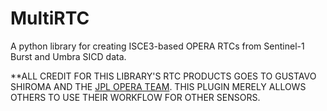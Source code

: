 # MultiRTC

A python library for creating ISCE3-based OPERA RTCs from Sentinel-1 Burst and Umbra SICD data.

**ALL CREDIT FOR THIS LIBRARY'S RTC PRODUCTS GOES TO GUSTAVO SHIROMA AND THE [JPL OPERA TEAM](https://www.jpl.nasa.gov/go/opera). THIS PLUGIN MERELY ALLOWS OTHERS TO USE THEIR WORKFLOW FOR OTHER SENSORS.
